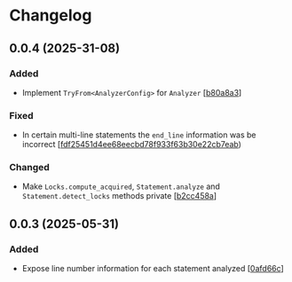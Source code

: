 # Changelog

## 0.0.4 (2025-31-08)

### Added

- Implement `TryFrom<AnalyzerConfig>` for `Analyzer` [[b80a8a3](https://github.com/agis/pglockanalyze/commit/b80a8a30f79fe0a5e5ad905899437a6d71d177d6)]

### Fixed

- In certain multi-line statements the `end_line` information was be incorrect [[fdf25451d4ee68eecbd78f933f63b30e22cb7eab](https://github.com/agis/pglockanalyze/commit/fdf25451d4ee68eecbd78f933f63b30e22cb7eab))

### Changed

- Make `Locks.compute_acquired`, `Statement.analyze` and `Statement.detect_locks` methods private [[b2cc458a](https://github.com/agis/pglockanalyze/commit/b2cc458a66810a931a0c7800adddd715d7e0a643)]



## 0.0.3 (2025-05-31)

### Added

- Expose line number information for each statement analyzed [[0afd66c](https://github.com/agis/pglockanalyze/commit/0afd66c30f2016601946f1639ebf23a426d4ce04)]
